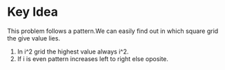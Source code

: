 # Key Idea

This problem follows a pattern.We can easily find out in which square grid the give value lies.
1) In i^2 grid the highest value always i^2.
2) If i is even pattern increases left to right else oposite.
